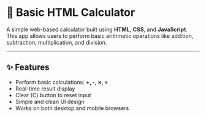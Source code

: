 # 📱 Basic HTML Calculator

A simple web-based calculator built using **HTML**, **CSS**, and **JavaScript**. This app allows users to perform basic arithmetic operations like addition, subtraction, multiplication, and division.

---

## ✨ Features

- Perform basic calculations: **+, -, ×, ÷**
- Real-time result display
- Clear (C) button to reset input
- Simple and clean UI design
- Works on both desktop and mobile browsers
